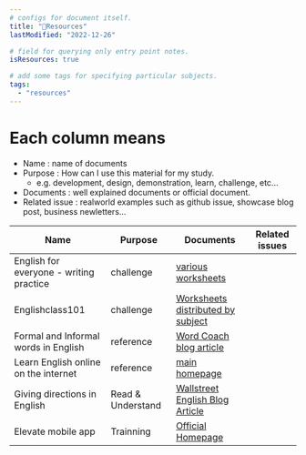 ```yaml
---
# configs for document itself.
title: "🚚Resources"
lastModified: "2022-12-26"

# field for querying only entry point notes.
isResources: true

# add some tags for specifying particular subjects.
tags:
  - "resources"
---
```

# Each column means
- Name : name of documents
- Purpose : How can I use this material for my study.
	- e.g. development, design, demonstration, learn, challenge, etc...
- Documents : well explained documents or official document.
- Related issue : realworld examples such as github issue, showcase blog post, business newletters...

| Name                                    | Purpose           | Documents                                                                                              | Related issues |
| --------------------------------------- | ----------------- | ------------------------------------------------------------------------------------------------------ | -------------- |
| English for everyone - writing practice | challenge         | [various worksheets](https://englishforeveryone.org/Topics/Writing-Practice.html)                      |                |
| Englishclass101                         | challenge         | [Worksheets distributed by subject](https://www.englishclass101.com/learn-with-pdf)                    |                |
| Formal and Informal words in English    | reference         | [Word Coach blog article](https://www.wordscoach.com/blog/formal-and-informal-words-in-english/)       |                |
| Learn English online on the internet    | reference         | [main homepage](https://learnenglishontheinternet.com/blog)                                            |                |
| Giving directions in English            | Read & Understand | [Wallstreet English Blog Article](https://www.wallstreetenglish.com/blog/giving-directions-in-english) |                |
| Elevate mobile app                      | Trainning         | [Official Homepage](https://elevateapp.com/)                                                                                                       |                |
